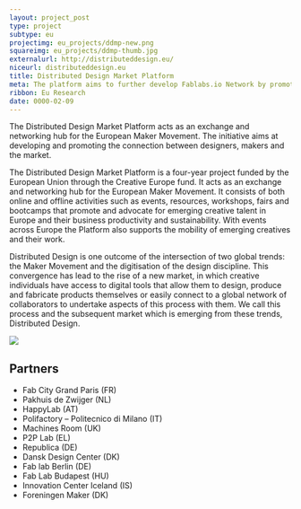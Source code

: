 ```yaml
---
layout: project_post
type: project
subtype: eu
projectimg: eu_projects/ddmp-new.png
squareimg: eu_projects/ddmp-thumb.jpg
externalurl: http://distributeddesign.eu/
niceurl: distributeddesign.eu
title: Distributed Design Market Platform
meta: The platform aims to further develop Fablabs.io Network by promoting and improving the connection of makers and designers with the European market.
ribbon: Eu Research
date: 0000-02-09
---
```

The Distributed Design Market Platform acts as an exchange and networking hub for the European Maker Movement. The initiative aims at developing and promoting the connection between designers, makers and the market.

The Distributed Design Market Platform is a four-year project funded by the European Union through the Creative Europe fund. It acts as an exchange and networking hub for the European Maker Movement. It consists of both online and offline activities such as events, resources, workshops, fairs and bootcamps that promote and advocate for emerging creative talent in Europe and their business productivity and sustainability. With events across Europe the Platform also supports the mobility of emerging creatives and their work.

Distributed Design is one outcome of the intersection of two global trends: the Maker Movement and the digitisation of the design discipline. This convergence has lead to the rise of a new market, in which creative individuals have access to digital tools that allow them to design, produce and fabricate products themselves or easily connect to a global network of collaborators to undertake aspects of this process with them. We call this process and the subsequent market which is emerging from these trends, Distributed Design.

<img src="{{site.baseurl}}{{ site.url }}/img/projects/eu_projects/ddmp-1.jpg">

## Partners

* Fab City Grand Paris (FR)
* Pakhuis de Zwijger (NL)
* HappyLab (AT)
* Polifactory – Politecnico di Milano (IT)
* Machines Room (UK)
* P2P Lab (EL)
* Republica (DE)
* Dansk Design Center (DK)
* Fab lab Berlin (DE)
* Fab Lab Budapest (HU)
* Innovation Center Iceland (IS)
* Foreningen Maker (DK)